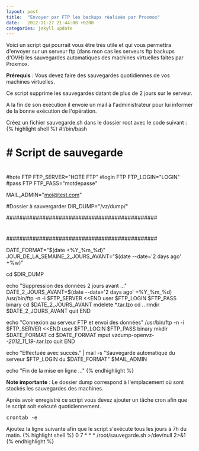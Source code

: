 ```yaml
---
layout: post
title:  "Envoyer par FTP les backups réalisés par Proxmox"
date:   2012-11-27 21:44:00 +0200
categories: jekyll update
---
```

Voici un script qui pourrait vous être très utile et qui vous permettra d'envoyer sur un serveur ftp (dans mon cas les serveurs ftp backups d'OVH) les sauvegardes automatiques des machines virtuelles faites par Proxmox.

<strong>Prérequis</strong> : Vous devez faire des sauvegardes quotidiennes de vos machines virtuelles.

Ce script supprime les sauvegardes datant de plus de 2 jours sur le serveur.

A la fin de son execution il envoie un mail à l'administrateur pour lui informer de la bonne exécution de l'opération.

Créez un fichier sauvegarde.sh dans le dossier root avec le code suivant :
{% highlight shell %}
#!/bin/bash
# ##################################################################
# # Script de sauvegarde
# ##################################################################

#hote FTP
FTP_SERVER="HOTE FTP"
#login FTP
FTP_LOGIN="LOGIN"
#pass FTP
FTP_PASS="motdepasse"

MAIL_ADMIN="moi@test.com"

#Dossier à sauvergarder
DIR_DUMP="/vz/dump/"

##############################################
#
##############################################

DATE_FORMAT="$(date +%Y_%m_%d)"
JOUR_DE_LA_SEMAINE_2_JOURS_AVANT="$(date --date=&#039;2 days ago&#039; +%w)"

cd $DIR_DUMP

echo "Suppression des données 2 jours avant ..."
DATE_2_JOURS_AVANT=$(date --date=&#039;2 days ago&#039; +%Y_%m_%d)
/usr/bin/ftp -n -i $FTP_SERVER <<END
user $FTP_LOGIN $FTP_PASS
binary
cd $DATE_2_JOURS_AVANT
mdelete *.tar.lzo
cd ..
rmdir $DATE_2_JOURS_AVANT
quit
END

echo "Connexion au serveur FTP et envoi des données"
/usr/bin/ftp -n -i $FTP_SERVER <<END
user $FTP_LOGIN $FTP_PASS
binary
mkdir $DATE_FORMAT
cd $DATE_FORMAT
mput vzdump-openvz-*-2012_11_19-*.tar.lzo
quit
END

echo "Effectuée avec succès." | mail -s "Sauvegarde automatique du serveur $FTP_LOGIN du $DATE_FORMAT" $MAIL_ADMIN

echo "Fin de la mise en ligne ..."
{% endhighlight %}

<strong>Note importante</strong> : Le dossier dump correspond à l'emplacement où sont stockés les sauvegardes des machines.

Après avoir enregistré ce script vous devez ajouter un tâche cron afin que le script soit exécuté quotidiennement.
<pre class="brush: shell; gutter: true; first-line: 1; highlight: []; html-script: false">
crontab -e
</pre>
Ajoutez la ligne suivante afin que le script s'exécute tous les jours à 7h du matin.
{% highlight shell %}
0 7 * * * /root/sauvegarde.sh >/dev/null 2>&1
{% endhighlight %}
